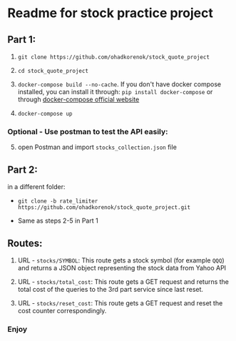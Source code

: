 # Readme for stock practice project
## Part 1:

1. ```git clone https://github.com/ohadkorenok/stock_quote_project```

2. ```cd stock_quote_project```

3. ```docker-compose build --no-cache```. If you don't have docker compose installed, you can install it through: ```pip install docker-compose``` or through [docker-compose official website](https://docs.docker.com/compose/install/) 

4. ``docker-compose up``

### Optional - Use postman to test the API easily:
5. open Postman and import `stocks_collection.json` file


## Part 2:

in a different folder: 
* ```git clone -b rate_limiter https://github.com/ohadkorenok/stock_quote_project.git```

* Same as steps 2-5 in Part 1



## Routes:

1. URL - `stocks/SYMBOL`: This route gets a stock symbol (for example `QQQ`) and returns a JSON object representing the stock data from Yahoo API

2. URL - `stocks/total_cost`: This route gets a GET request and returns the total cost of the queries to the 3rd part service since last reset. 

3. URL - `stocks/reset_cost`: This route gets a GET request and reset the cost counter correspondingly.


### Enjoy 


